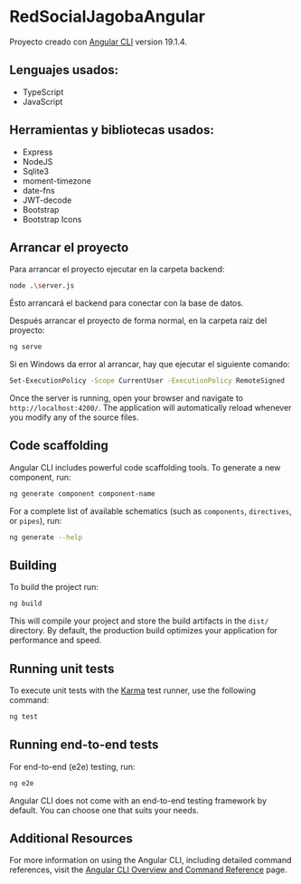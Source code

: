 # RedSocialJagobaAngular

Proyecto creado con [Angular CLI](https://github.com/angular/angular-cli) version 19.1.4.

## Lenguajes usados:
* TypeScript
* JavaScript

## Herramientas y  bibliotecas usados:

* Express
* NodeJS
* Sqlite3
* moment-timezone
* date-fns
* JWT-decode
* Bootstrap
* Bootstrap Icons


## Arrancar el proyecto

Para arrancar el proyecto ejecutar en la carpeta backend:

```bash
node .\server.js
```
Ésto arrancará el backend para conectar con la base de datos.

Después arrancar el proyecto de forma normal, en la carpeta raíz del proyecto:

```bash
ng serve
```
Si en Windows da error al arrancar, hay que ejecutar el siguiente
comando: 

```bash
Set-ExecutionPolicy -Scope CurrentUser -ExecutionPolicy RemoteSigned
```

Once the server is running, open your browser and navigate to `http://localhost:4200/`. The application will automatically reload whenever you modify any of the source files.

## Code scaffolding

Angular CLI includes powerful code scaffolding tools. To generate a new component, run:

```bash
ng generate component component-name
```

For a complete list of available schematics (such as `components`, `directives`, or `pipes`), run:

```bash
ng generate --help
```

## Building

To build the project run:

```bash
ng build
```

This will compile your project and store the build artifacts in the `dist/` directory. By default, the production build optimizes your application for performance and speed.

## Running unit tests

To execute unit tests with the [Karma](https://karma-runner.github.io) test runner, use the following command:

```bash
ng test
```

## Running end-to-end tests

For end-to-end (e2e) testing, run:

```bash
ng e2e
```

Angular CLI does not come with an end-to-end testing framework by default. You can choose one that suits your needs.

## Additional Resources

For more information on using the Angular CLI, including detailed command references, visit the [Angular CLI Overview and Command Reference](https://angular.dev/tools/cli) page.
